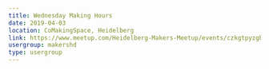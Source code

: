 ```yaml
---
title: Wednesday Making Hours
date: 2019-04-03
location: CoMakingSpace, Heidelberg
link: https://www.meetup.com/Heidelberg-Makers-Meetup/events/czkgtpyzgbfb/
usergroup: makershd
type: usergroup
---
```

